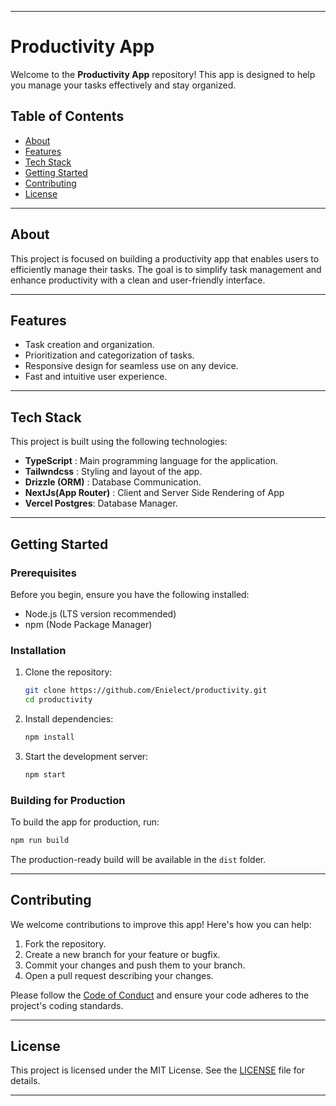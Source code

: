 
---

# Productivity App

Welcome to the **Productivity App** repository! This app is designed to help you manage your tasks effectively and stay organized.

## Table of Contents

- [About](#about)
- [Features](#features)
- [Tech Stack](#tech-stack)
- [Getting Started](#getting-started)
- [Contributing](#contributing)
- [License](#license)

---

## About

This project is focused on building a productivity app that enables users to efficiently manage their tasks. The goal is to simplify task management and enhance productivity with a clean and user-friendly interface.

---

## Features

- Task creation and organization.
- Prioritization and categorization of tasks.
- Responsive design for seamless use on any device.
- Fast and intuitive user experience.

---

## Tech Stack

This project is built using the following technologies:

- **TypeScript** : Main programming language for the application.
- **Tailwndcss** : Styling and layout of the app.
- **Drizzle (ORM)** : Database Communication.
- **NextJs(App Router)** : Client and Server Side Rendering of App
- **Vercel Postgres**: Database Manager. 

---

## Getting Started

### Prerequisites

Before you begin, ensure you have the following installed:

- Node.js (LTS version recommended)
- npm (Node Package Manager)

### Installation

1. Clone the repository:

   ```bash
   git clone https://github.com/Enielect/productivity.git
   cd productivity
   ```

2. Install dependencies:

   ```bash
   npm install
   ```

3. Start the development server:

   ```bash
   npm start
   ```

### Building for Production

To build the app for production, run:

```bash
npm run build
```

The production-ready build will be available in the `dist` folder.

---

## Contributing

We welcome contributions to improve this app! Here's how you can help:

1. Fork the repository.
2. Create a new branch for your feature or bugfix.
3. Commit your changes and push them to your branch.
4. Open a pull request describing your changes.

Please follow the [Code of Conduct](CODE_OF_CONDUCT.md) and ensure your code adheres to the project's coding standards.

---

## License

This project is licensed under the MIT License. See the [LICENSE](LICENSE) file for details.

---
